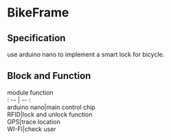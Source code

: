 # BikeFrame  

##  Specification  

  use arduino nano to implement a smart lock for bicycle.  

## Block and Function  

  module function  
  : -- | -- :  
  arduino nano|main control chip  
  RFID|lock and unlock function  
  GPS|trace location  
  WI-FI|check user  
